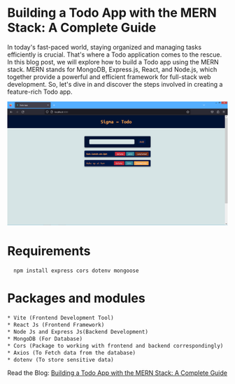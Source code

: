 #  Building a Todo App with the MERN Stack: A Complete Guide 
 In today's fast-paced world, staying organized and managing tasks efficiently is crucial. That's where a Todo application comes to the rescue. In this blog post, we will explore how to build a Todo app using the MERN stack. MERN stands for MongoDB, Express.js, React, and Node.js, which together provide a powerful and efficient framework for full-stack web development. So, let's dive in and discover the steps involved in creating a feature-rich Todo app.
 
 ![Todo App Mern](./frontend/src/assets/preview_image/todo_app_mern.png)

# Requirements

``` npm
  npm install express cors dotenv mongoose
```

# Packages and modules
    * Vite (Frontend Development Tool)
    * React Js (Frontend Framework)
    * Node Js and Express Js(Backend Development)
    * MongoDB (For Database) 
    * Cors (Package to working with frontend and backend correspondingly)
    * Axios (To Fetch data from the database)
    * dotenv (To store sensitive data)

Read the Blog: [Building a Todo App with the MERN Stack: A Complete Guide](https://webkettle.blogspot.com/2023/06/building-todo-app-with-mern-stack.html)

